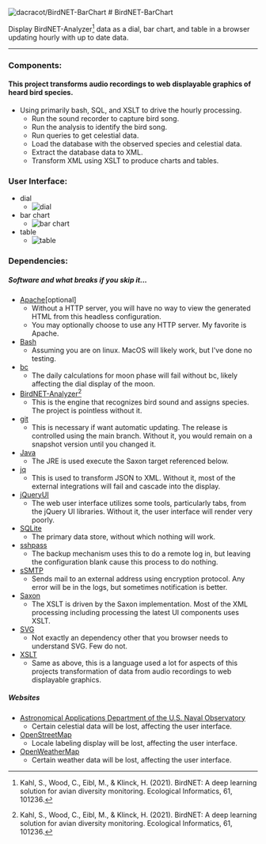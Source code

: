 ![dacracot/BirdNET-BarChart](web/grfx/svg/smallBird.svg) # BirdNET-BarChart

Display BirdNET-Analyzer[^1] data as a dial, bar chart, and table in a browser updating hourly with up to date data.

---

### Components:

#### This project transforms audio recordings to web displayable graphics of heard bird species.

* Using primarily bash, SQL, and XSLT to drive the hourly processing.
	* Run the sound recorder to capture bird song.
	* Run the analysis to identify the bird song.
	* Run queries to get celestial data.
	* Load the database with the observed species and celestial data.
	* Extract the database data to XML.
	* Transform XML using XSLT to produce charts and tables.

### User Interface:

* dial
	* ![dial](web/grfx/png/dialShot.png)
* bar chart
	* ![bar chart](web/grfx/png/barChartShot.png)
* table
	* ![table](web/grfx/png/tableShot.png)

### Dependencies:

##### Software and what breaks if you skip it...
* [Apache](https://projects.apache.org/project.html?httpd-http_server)[optional]
	* Without a HTTP server, you will have no way to view the generated HTML from this headless configuration.
	* You may optionally choose to use any HTTP server.  My favorite is Apache.
* [Bash](https://linuxconfig.org/bash-scripting-tutorial-for-beginners)
	* Assuming you are on linux.  MacOS will likely work, but I've done no testing.
* [bc](https://www.man7.org/linux/man-pages/man1/bc.1p.html)
	* The daily calculations for moon phase will fail without bc, likely affecting the dial display of the moon.
* [BirdNET-Analyzer](https://github.com/kahst/BirdNET-Analyzer)[^1]
	* This is the engine that recognizes bird sound and assigns species.  The project is pointless without it.
* [git](https://git-scm.com)
	* This is necessary if want automatic updating.  The release is controlled using the main branch.  Without it, you would remain on a snapshot version until you changed it.
* [Java](https://www.java.com/)
	* The JRE is used execute the Saxon target referenced below.
* [jq](https://jqlang.org)
	* This is used to transform JSON to XML.  Without it, most of the external integrations will fail and cascade into the display.
* [jQueryUI](https://jqueryui.com)
	* The web user interface utilizes some tools, particularly tabs, from the jQuery UI libraries.  Without it, the user interface will render very poorly.
* [SQLite](https://sqlite.org/)
	* The primary data store, without which nothing will work.
* [sshpass](https://stackoverflow.com/questions/12202587/automatically-enter-ssh-password-with-script)
	* The backup mechanism uses this to do a remote log in, but leaving the configuration blank cause this process to do nothing.
* [sSMTP](https://packages.debian.org/source/unstable/ssmtp)
	* Sends mail to an external address using encryption protocol. Any error will be in the logs, but sometimes notification is better.
* [Saxon](https://www.saxonica.com/welcome/welcome.xml)
	* The XSLT is driven by the Saxon implementation.  Most of the XML processing including processing the latest UI components uses XSLT.
* [SVG](https://www.w3schools.com/graphics/svg_intro.asp)
	* Not exactly an dependency other that you browser needs to understand SVG. Few do not.
* [XSLT](https://www.w3schools.com/xml/xsl_intro.asp)
	* Same as above, this is a language used a lot for aspects of this projects transformation of data from audio recordings to web displayable graphics.
##### Websites
* [Astronomical Applications Department of the U.S. Naval Observatory](https://aa.usno.navy.mil)
	* Certain celestial data will be lost, affecting the user interface.
* [OpenStreetMap](https://openstreetmap.org/)
	* Locale labeling display will be lost, affecting the user interface.
* [OpenWeatherMap](https://openweathermap.org/)
	* Certain weather data will be lost, affecting the user interface.

[^1]:Kahl, S., Wood, C., Eibl, M., & Klinck, H. (2021). BirdNET: A deep learning solution for avian diversity monitoring. Ecological Informatics, 61, 101236.